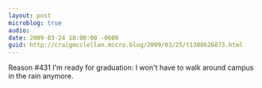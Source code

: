 ```yaml
---
layout: post
microblog: true
audio: 
date: 2009-03-24 18:00:00 -0600
guid: http://craigmcclellan.micro.blog/2009/03/25/t1388626873.html
---
```

Reason #431 I'm ready for graduation: I won't have to walk around campus in the rain anymore.
